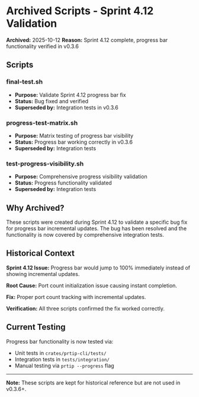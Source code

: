 # Archived Scripts - Sprint 4.12 Validation

**Archived:** 2025-10-12
**Reason:** Sprint 4.12 complete, progress bar functionality verified in v0.3.6

## Scripts

### final-test.sh
- **Purpose:** Validate Sprint 4.12 progress bar fix
- **Status:** Bug fixed and verified
- **Superseded by:** Integration tests in v0.3.6

### progress-test-matrix.sh
- **Purpose:** Matrix testing of progress bar visibility
- **Status:** Progress bar working correctly in v0.3.6
- **Superseded by:** Integration tests

### test-progress-visibility.sh
- **Purpose:** Comprehensive progress visibility validation
- **Status:** Progress functionality validated
- **Superseded by:** Integration tests

## Why Archived?

These scripts were created during Sprint 4.12 to validate a specific bug fix for progress bar incremental updates. The bug has been resolved and the functionality is now covered by comprehensive integration tests.

## Historical Context

**Sprint 4.12 Issue:** Progress bar would jump to 100% immediately instead of showing incremental updates.

**Root Cause:** Port count initialization issue causing instant completion.

**Fix:** Proper port count tracking with incremental updates.

**Verification:** All three scripts confirmed the fix worked correctly.

## Current Testing

Progress bar functionality is now tested via:
- Unit tests in `crates/prtip-cli/tests/`
- Integration tests in `tests/integration/`
- Manual testing via `prtip --progress` flag

---

**Note:** These scripts are kept for historical reference but are not used in v0.3.6+.
